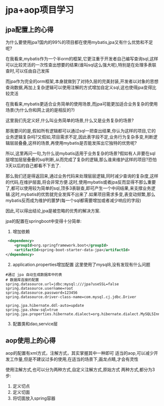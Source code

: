 # jpa+aop项目学习

## jpa配置上的心得
为什么要使用jpa?国内的99%的项目都在使用mybatis,jpa又有什么优势和不足呢?

在我看来,mybatis作为一个半orm的框架,它更注重于开发者自己编写查询sql,这样可以比较灵活的一次性查出想要的结果(谁叫sql这么强大呢),特别是在处理多表联查时,可以任由自己发挥

而jpa作为完全的orm框架,本身就做到了对持久层的完美封装,开发者以对象的思想查询数据,再加上复杂逻辑可以使用注解的方式增加自定义sql,这也使得jpa变得比较灵活

在我看来,mybatis更适合业务简单的使用场景,而jpa可能更加适合业务复杂的使用场景(为什么你和网上说的是相反的?)

这里我们先定义好,什么叫业务简单的场景,什么又是业务复杂的场景?

那我要问的是,假如所有逻辑都可以通过sql一把查出结果,你认为这样的项目,它的业务逻辑复杂吗?又假如,项目需求不定,因此表字段不定,业务行为复杂多变,判断逻辑层层叠叠,这样的场景,再使用mybatis是否能发挥出它独特的优势呢?

所以,这里再问一句,为什么说mybatis适用于业务复杂的场景?假如有人非要在sql层增加层层叠叠的sql判断,从而完成了复杂的逻辑,那么谁来维护这样的项目?恐怕3天以后的自己都看不下去了.

那么我们还是得返回来,通过业务代码来处理层层逻辑,同时减少查询的复杂度,这样的代码,在维护层面,将会非常方便.这时,使用mybatis或者jpa反而显得不那么重要了,都可以使用较为简单的sql,顶多3表联查,即可产生一个中间结果,来支撑业务逻辑.这时,mybatis的优势就完全发挥不出来了.如果项目需求多变,表变动频繁,那么mybatis反而成为维护的噩梦(每一个sql都需要增加或者减少响应的字段)

因此,可以得出结论,jpa是被忽略的优秀的解决方案.

jpa的配置在springboot中变得十分简单:
1. 增加依赖
```xml
 <dependency>
    <groupId>org.springframework.boot</groupId>
    <artifactId>spring-boot-starter-data-jpa</artifactId>
</dependency>
```
2. application.properties增加配置
这里使用了mysql8,没有发现有什么问题
```properties
#通过 jpa 自动生成数据库中的表
# 数据库连接的配置
spring.datasource.url=jdbc:mysql:///jpa?useSSL=false
spring.datasource.username=root
spring.datasource.password=123456
spring.datasource.driver-class-name=com.mysql.cj.jdbc.Driver

spring.jpa.hibernate.ddl-auto=update
spring.jpa.show-sql=true
spring.jpa.properties.hibernate.dialect=org.hibernate.dialect.MySQL5InnoDBDialect
```
3. 配置类和dao,service层
## aop使用上的心得
aop的配置有xml方式，注解方式，其实掌握其中一种即可
适当的aop,可以减少开发工作量,但是不建议过多的使用,在适当的场景下,画龙点睛,才会有灵性

使用注解方式,也可以分为两种方式,自定义注解方式,原始方式
两种方式,都分为3步:
1. 定义切点
2. 定义切面
3. 将切面放入spring容器

